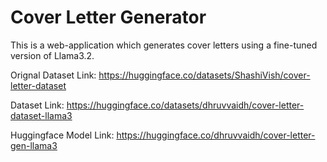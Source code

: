 # Cover Letter Generator
This is a web-application which generates cover letters using a fine-tuned version of Llama3.2. 

Orignal Dataset Link: https://huggingface.co/datasets/ShashiVish/cover-letter-dataset

Dataset Link: https://huggingface.co/datasets/dhruvvaidh/cover-letter-dataset-llama3

Huggingface Model Link: https://huggingface.co/dhruvvaidh/cover-letter-gen-llama3 
